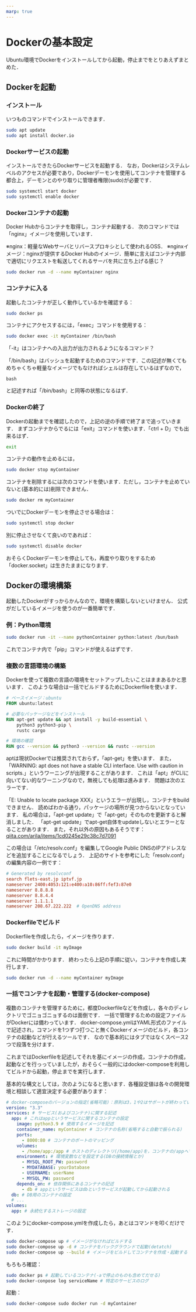 ```yaml
---
marp: true
---
```


# Dockerの基本設定

Ubuntu環境でDockerをインストールしてから起動，停止までをとりあえずまとめた．

## Dockerを起動

### インストール

いつものコマンドでインストールできます．

```Bash
sudo apt update
sudo apt install docker.io
```

### Dockerサービスの起動

インストールできたらDockerサービスを起動する．
なお，Dockerはシステムレベルのアクセスが必要であり，Dockerデーモンを使用してコンテナを管理する都合上，デーモンとのやり取りに管理者権限(sudo)が必要です．

```Bash
sudo systemctl start docker
sudo systemctl enable docker
```

### Dockerコンテナの起動

Docker Hubからコンテナを取得し，コンテナ起動する．
次のコマンドでは「nginx」イメージを使用しています．

※nginx：軽量なWebサーバとリバースプロキシとして使われるOSS．
※nginxイメージ：nginxが提供するDocker Hubのイメージ．簡単に言えばコンテナ内部で適切にリクエストを転送してくれるサーバを共に立ち上げる感じ？

```Bash
sudo docker run -d --name myContainer nginx
```

### コンテナに入る

起動したコンテナが正しく動作しているかを確認する：

```Bash
sudo docker ps
```

コンテナにアクセスするには，「exec」コマンドを使用する：

```Bash
sudo docker exec -it myContainer /bin/bash
```

「-it」はコンテナへの入出力が出力されるようになるコマンド？

「/bin/bash」はバッシュを起動するためのコマンドです．この記述が無くてもめちゃくちゃ軽量なイメージでもなければシェルは存在しているはずなので，

```Shell
bash
```

と記述すれば「/bin/bash」と同等の状態になるはず．

### Dockerの終了

Dockerの起動までを確認したので，上記の逆の手順で終了まで追っていきます．
まずコンテナからでるには「exit」コマンドを使います．「ctrl + D」でも出来るはず．

```Bash
exit
```

コンテナの動作を止めるには，

```Bash
sudo docker stop myContainer
```

コンテナを削除するには次のコマンドを使います．ただし，コンテナを止めていないと(基本的には)削除できません．

```Bash
sudo docker rm myContainer
```

ついでにDockerデーモンを停止させる場合は：

```Bash
sudo systemctl stop docker
```

別に停止させなくて良いのであれば：

```Bash
sudo systemctl disable docker
```

おそらくDockerデーモンを停止しても，再度やり取りをするため「docker.socket」は生きたままになります．

## Dockerの環境構築

起動したDockerがすっからかんなので，環境を構築しないといけません．
公式がだしているイメージを使うのが一番簡単です．

### 例：Python環境

```Bash
sudo docker run -it --name pythonContainer python:latest /bun/bash
```

これでコンテナ内で「pip」コマンドが使えるはずです．

### 複数の言語環境の構築

Dockerを使って複数の言語の環境をセットアップしたいことはままあるかと思います．
このような場合は一括でビルドするためにDockerfileを使います．

```Dockerfile
# ベースイメージ：ubuntu
FROM ubuntu:latest

# 必要なパッケージなどをインストール
RUN apt-get update && apt install -y build-essential \
    python3 python3-pip \
    rustc cargo

# 環境の確認
RUN gcc --version && python3 --version && rustc --version
```

aptは現状Dockerでは推奨されておらず，「apt-get」を使います．
また，「WARNING: apt does not have a stable CLI interface. Use with caution in scripts.」というワーニングが出現することがあります．
これは「apt」がCLIに向いてない的なワーニングなので，無視しても処理は進みます．
問題は次のエラーです．

「E: Unable to locate package XXX」というエラーが出現し，コンテナをbuildできません．
読めばわかる通り，パッケージの場所が見つからないとなっています．
私の場合は，「apt-get update」で「apt-get」そのものを更新すると解消しました．
「apt-get update」でapt-get自体をupdateしないとエラーとなることがあります．
また，それ以外の原因もあるそうです：[qiita.com/arila/items/1cd0245e29c38c7d7091](https://qiita.com/arila/items/1cd0245e29c38c7d7091)

この場合は「/etc/resolv.conf」を編集してGoogle Public DNSのIPアドレスなどを追加することになるでしょう．
上記のサイトを参考にした「resolv.conf」の編集内容の一例です：

```conf
# Generated by resolvconf
search flets-east.jp iptvf.jp
nameserver 2400:4053:121:e400:a10:86ff:fef3:87e0
nameserver 8.8.8.8
nameserver 8.8.4.4
nameserver 1.1.1.1
nameserver 208.67.222.222  # OpenDNS address
```

### Dockerfileでビルド

Dockerfileを作成したら，イメージを作ります．

```Bash
sudo docker build -it myImage
```

これに時間がかかります．
終わったら上記の手順に従い，コンテナを作成し実行します．

```Bash
sudo docker run -d --name myContainer myImage
```

### 一括でコンテナを起動・管理する(docker-compose)

複数のコンテナを管理するために，都度Dockerfileなどを作成し，各々のディレクトリでゴニョゴニョするのは面倒です．
一括で管理するための設定ファイルがDockerには備わっています．
docker-compose.ymlはYAML形式のファイルで記述され，コマンドを1つずつ打つこと無くDockerイメージのビルド，各コンテナの起動などが行えるツールです．
なので基本的にはタブではなくスペース2つで段落を分けます．

これまではDockerfileを記述してそれを基にイメージの作成，コンテナの作成，起動などを行っっていましたが，おそらく一般的にはdocker-composeを利用してビルドから起動，停止までを実行します．

基本的な構文としては，次のようになると思います．各種設定値は各々の開発環境と相談して適宜決定する必要があります：

```YAML
# docker-composeのバージョンの指定(省略可能)：原則は3，1や2はサポートが終わっている古いもの
version: "3.3"  
services: # サービス(およびコンテナ)に関する記述
  app: # これはappというサービスに関するコンテナの設定
    image: python3.9 # 使用するイメージを記述
    container_name: myContainer # コンテナの名称(省略すると自動で振られる)
    ports: 
      - 8000:80 # コンテナのポートのマッピング
    volumes: 
      - /home/app:/app # ホストのディレクトリ(/home/app)を，コンテナの/appへマウントする
    environment: # 環境変数などを設定する(DBの接続情報とか)
      - MYSQL_ROOT_PW: password
      - MYDATABASE: yourDatabase
      - USERNAME: userName
      - MYSQL_PW: password
    depends_on: # 依存関係にあるコンテナの記述
      - db # appというサービスはdbというサービスが起動してから起動される
  db: # DB用のコンテナの設定
  # ...
volumes: 
  app: # 永続化するストレージの設定
```

このようにdocker-compose.ymlを作成したら，あとはコマンドを叩くだけです．

```Bash
sudo docker-compose up # イメージがなければビルドする
sudo docker-compose up -d # コンテナをバックグラウンドで起動(detatch)
sudo docker-compose up --build # イメージをビルドしてコンテナを作成・起動する
```

もろもろ確認：

```Bash
sudo docker ps # 起動しているコンテナ(-aで停止のものも含めてだせる)
sudo docker-conpose log serviceName # 特定のサービスのログ
```

起動：

```Bash
sudo docker-compose sudo docker run -d myContainer
```





